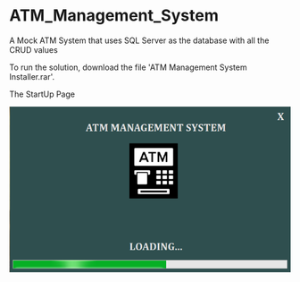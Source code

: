 # ATM_Management_System
A Mock ATM System that uses SQL Server as the database with all the CRUD values

To run the solution, download the file 'ATM Management System Installer.rar'.

The StartUp Page

<img src = "Images/Opening Page.png">

